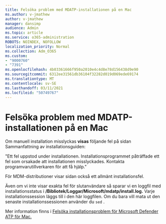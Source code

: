 ```yaml
---
title: Felsöka problem med MDATP-installationen på en Mac
ms.author: v-jmathew
author: v-jmathew
manager: dansimp
audience: Admin
ms.topic: article
ms.service: o365-administration
ROBOTS: NOINDEX, NOFOLLOW
localization_priority: Normal
ms.collection: Adm_O365
ms.custom:
- "9000760"
- "7391"
ms.openlocfilehash: 4b03361666f950a2010e4c4d8e78d156438d9e90
ms.sourcegitcommit: 6312ee31561db36104f32282d019d069ede69174
ms.translationtype: MT
ms.contentlocale: sv-SE
ms.lasthandoff: 03/11/2021
ms.locfileid: "50749767"
---
```

# <a name="troubleshoot-mdatp-installation-problems-on-a-mac"></a>Felsöka problem med MDATP-installationen på en Mac

Om manuell installation misslyckas **visas** följande fel på sidan Sammanfattning av installationsguiden:

"Ett fel uppstod under installationen. Installationsprogrammet påträffade ett fel som orsakade att installationen misslyckades. Kontakta programvarutillverkaren för att få hjälp."

För MDM-distributioner visar sidan också ett allmänt installationsfel.

Även om vi inte visar exakta fel för slutanvändare så sparar vi en loggfil med installationsstatus i **/Bibliotek/Loggar/Microsoft/mdatp/install.log.** Varje installationssession läggs till i den här loggfilen. Om du bara vill mata ut den senaste installationssessionen använder du `sed` .

Mer information finns i [Felsöka installationsproblem för Microsoft Defender ATP för Mac.](https://go.microsoft.com/fwlink/?linkid=2144615)
